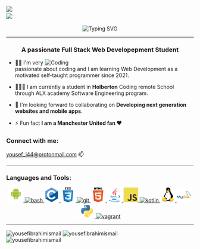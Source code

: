 ![](https://komarev.com/ghpvc/?username=YousefIbrahimismail&color=brightgreen)
<br>
![](https://img.shields.io/github/followers/YousefIbrahimismail?style=social)
<p align="center"><a><img src="https://readme-typing-svg.demolab.com?font=Fira+Code&size=23&duration=4000&pause=500&color=20F7DD&background=090B0A00&center=true&multiline=true&width=450&height=65&lines=Welcome+to+my+GitHub+Profile!+;Hi+I+am+Yousef+Ismail+" alt="Typing SVG" /></a>
</p>
<!-- <h1 align="center"> Yousef Ibrahim Ismail </h1> <!-- Name Header -->
<!-- <h1 align="center"> (Joseph) </h1> --><!-- Nicknamne Header -->

***
<h3 align="center">A passionate Full Stack Web Developepment Student </h3>
<img  align="right" alt="Coding" width="400"
src="https://cdn.dribbble.com/users/192847/screenshots/3930313/writer-at-work.gif">

- 🙋🏻 I'm very passionate about coding and I am learning Web Development as a motivated self-taught programmer since 2021.

- 🧑🏻‍🎓 I am currently a student in **Holberton** Coding remote School through ALX academy Software Engineering program.

- 👯 I'm looking forward to collaborating on **Developing next generation websites and mobile apps**.

- ⚡ Fun fact **I am a Manchester United fan ❤️**


### Connect with me:
yousef_i44@protonmail.com 📫

<hr>

<h3 align="left">Languages and Tools:</h3> <!-- Languages and tools -->

<div align="center">
<a href="https://developer.android.com" target="_blank" rel="noreferrer"> <img src="https://raw.githubusercontent.com/devicons/devicon/master/icons/android/android-original-wordmark.svg" alt="android" width="40" height="40"/> </a> 
<a href="https://www.gnu.org/software/bash/" target="_blank" rel="noreferrer"> <img src="https://www.vectorlogo.zone/logos/gnu_bash/gnu_bash-icon.svg" alt="bash" width="40" height="40"/> </a> <a href="https://www.cprogramming.com/" target="_blank" rel="noreferrer"> <img src="https://raw.githubusercontent.com/devicons/devicon/master/icons/c/c-original.svg" alt="c" width="40" height="40"/> </a> 
<a href="https://www.w3schools.com/css/" target="_blank" rel="noreferrer"> <img src="https://raw.githubusercontent.com/devicons/devicon/master/icons/css3/css3-original-wordmark.svg" alt="css3" width="40" height="40"/> </a> 
<a href="https://git-scm.com/" target="_blank" rel="noreferrer"> <img src="https://www.vectorlogo.zone/logos/git-scm/git-scm-icon.svg" alt="git" width="40" height="40"/> </a> <a href="https://www.w3.org/html/" target="_blank" rel="noreferrer"> <img src="https://raw.githubusercontent.com/devicons/devicon/master/icons/html5/html5-original-wordmark.svg" alt="html5" width="40" height="40"/> </a> 
<a href="https://www.java.com" target="_blank" rel="noreferrer"> <img src="https://raw.githubusercontent.com/devicons/devicon/master/icons/java/java-original.svg" alt="java" width="40" height="40"/> </a> 
<a href="https://developer.mozilla.org/en-US/docs/Web/JavaScript" target="_blank" rel="noreferrer"> <img src="https://raw.githubusercontent.com/devicons/devicon/master/icons/javascript/javascript-original.svg" alt="javascript" width="40" height="40"/> </a> 
<a href="https://kotlinlang.org" target="_blank" rel="noreferrer"> <img src="https://www.vectorlogo.zone/logos/kotlinlang/kotlinlang-icon.svg" alt="kotlin" width="40" height="40"/> </a> <a href="https://www.linux.org/" target="_blank" rel="noreferrer"> <img src="https://raw.githubusercontent.com/devicons/devicon/master/icons/linux/linux-original.svg" alt="linux" width="40" height="40"/> </a> 
<a href="https://www.mysql.com/" target="_blank" rel="noreferrer"> <img src="https://raw.githubusercontent.com/devicons/devicon/master/icons/mysql/mysql-original-wordmark.svg" alt="mysql" width="40" height="40"/> </a> 
<a href="https://www.python.org" target="_blank" rel="noreferrer"> <img src="https://raw.githubusercontent.com/devicons/devicon/master/icons/python/python-original.svg" alt="python" width="40" height="40"/> </a> 
<a href="https://www.vagrantup.com/" target="_blank" rel="noreferrer"> <img src="https://www.vectorlogo.zone/logos/vagrantup/vagrantup-icon.svg" alt="vagrant" width="40" height="40"/> </a>
</div>

***
<!-- User stats Iamges -->
<img  src="https://github-readme-stats.vercel.app/api/top-langs?username=yousefibrahimismail&show_icons=true&locale=en&layout=compact" alt="yousefibrahimismail" width="500" height="350"/> <img  src="https://github-readme-stats.vercel.app/api?username=yousefibrahimismail&show_icons=true&locale=en" alt="yousefibrahimismail" width="500" height="350"/><img align="right" src="https://github-readme-streak-stats.herokuapp.com/?user=yousefibrahimismail&" alt="yousefibrahimismail" width="900" />
